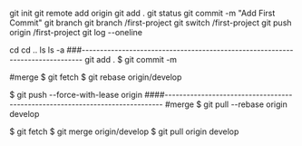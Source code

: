git init
git remote add origin <link>
git add .
git status
git commit -m "Add First Commit"
git branch
git branch <your name>/first-project
git switch <your name>/first-project
git push origin <your name>/first-project
git log --oneline

cd <directory>
cd ..
ls
ls -a
###------------------------------------------------------------------------------
git add .
$ git commit -m <commit msg>

#merge
$ git fetch
$ git rebase origin/develop

$ git push --force-with-lease origin <your branch>
####-----------------------------------------------------------------------------
#merge
$ git pull --rebase origin develop

$ git fetch
$ git merge origin/develop
$ git pull origin develop